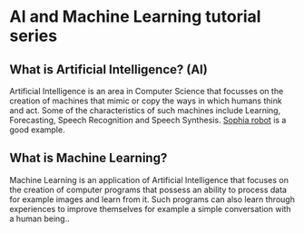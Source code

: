 # AI and Machine Learning tutorial series
## What is Artificial Intelligence? (AI)
Artificial Intelligence is an area in Computer Science that focusses on the creation of machines that mimic or copy the ways in which humans think and act. Some of the characteristics of such machines include Learning, Forecasting, Speech Recognition and Speech Synthesis. [Sophia robot](https://www.hansonrobotics.com/sophia/) is a good example. 
## What is Machine Learning?
Machine Learning is an application of Artificial Intelligence that focuses on the creation of computer programs that possess an ability to process data for example images and learn from it. Such programs can also learn through experiences to improve themselves for example a simple conversation with a human being..
